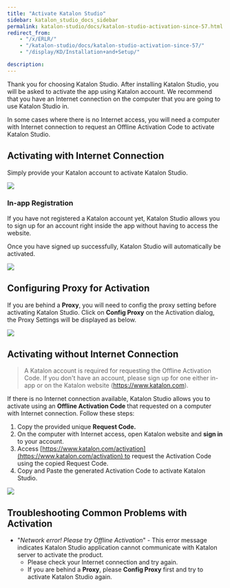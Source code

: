 ```yaml
---
title: "Activate Katalon Studio"
sidebar: katalon_studio_docs_sidebar
permalink: katalon-studio/docs/katalon-studio-activation-since-57.html
redirect_from:
    - "/x/ERLR/"
    - "/katalon-studio/docs/katalon-studio-activation-since-57/"
    - "/display/KD/Installation+and+Setup/"

description:
---
```

Thank you for choosing Katalon Studio. After installing Katalon Studio, you will be asked to activate the app using Katalon account. We recommend that you have an Internet connection on the computer that you are going to use Katalon Studio in. 

In some cases where there is no Internet access, you will need a computer with Internet connection to request an Offline Activation Code to activate Katalon Studio. 

Activating with Internet Connection
-----------------------------------

Simply provide your Katalon account to activate Katalon Studio. 

![](../../images/katalon-studio/docs/katalon-studio-activation-since-57/image2018-8-30-143A143A24.png)

### In-app Registration

If you have not registered a Katalon account yet, Katalon Studio allows you to sign up for an account right inside the app without having to access the website.

Once you have signed up successfully, Katalon Studio will automatically be activated. 

![](../../images/katalon-studio/docs/katalon-studio-activation-since-57/image2018-8-30-143A133A37.png)

Configuring Proxy for Activation
--------------------------------

If you are behind a **Proxy**, you will need to config the proxy setting before activating Katalon Studio. Click on **Config Proxy** on the Activation dialog, the Proxy Settings will be displayed as below.

![](../../images/katalon-studio/docs/katalon-studio-activation-since-57/image2018-8-30-143A153A49.png)

Activating without Internet Connection
--------------------------------------

> A Katalon account is required for requesting the Offline Activation Code. If you don't have an account, please sign up for one either in-app or on the Katalon website (https://www.katalon.com).

If there is no Internet connection available, Katalon Studio allows you to activate using an **Offline Activation Code** that requested on a computer with Internet connection. Follow these steps:

1.  Copy the provided unique **Request Code.**
2.  On the computer with Internet access, open Katalon website and **sign in** to your account.
3.  Access [https://www.katalon.com/activation](https://www.katalon.com/activation) to request the Activation Code using the copied Request Code.
4.  Copy and Paste the generated Activation Code to activate Katalon Studio.

![](../../images/katalon-studio/docs/katalon-studio-activation-since-57/image2018-8-30-143A153A11.png)

Troubleshooting Common Problems with Activation
-----------------------------------------------

*   "_Network error! Please try Offline Activation_" - This error message indicates Katalon Studio application cannot communicate with Katalon server to activate the product. 
    *   Please check your Internet connection and try again.
    *   If you are behind a **Proxy**, please **Config Proxy** first and try to activate Katalon Studio again.